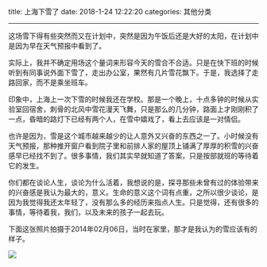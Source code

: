 title: 上海下雪了
date: 2018-1-24 12:22:20
categories: 其他分类

---

这场雪下得有些突然而又在计划中，突然是因为午饭后还是大好的太阳，在计划中是因为早在天气预报中看到了。

<!--more-->

实际上，我并不确定用场这个量词来形容今天的雪合不合适。只是在快下班的时候听到有同事说外面下雪了，走出办公室，果然有几片雪花飘下。于是，我选择了走路回家，而不是乘坐班车。

印象中，上海上一次下雪的时候我还在学校。那是一个晚上，十点多钟的时候从实验室回宿舍，刺骨的北风中雪花漫天飞舞，只是那么的几分钟，路面上才刚刚积了一点，昏暗的路灯下已经有两个人，在雪中嬉戏了，看上去应该是一对情侣。

也许是因为，雪是这个城市越来越少的让人意外又兴奋的东西之一了。小时候没有天气预报，那种推开窗户看到院子里和前排人家的屋顶上铺满了厚厚的积雪的兴奋感早已经找不到了。很多事情，我们其实早就知道了答案，只是按部就班的等待着它的发生。

你们都在谈论人生，谈论为什么活着，我想说的是，探寻那些未曾有过的体验带来的兴奋感是我认为最大的，意义。生命的意义这个词有点重，之所以很少谈论，是因为我觉得我还太年轻了，没有那么多的经历来指点人生。只是觉得，还有很多的事情，等待着我，我们，以及未来的孩子一起去玩。

下面这张照片拍摄于2014年02月06日，当时在家里，那才是我认为的雪应该有的样子。

![](https://steemitimages.com/DQmYiHneLFY2NQjqCmEZqbrMUyApUANk86BuGnm18RZ9Gew/20140206_141950.jpg)